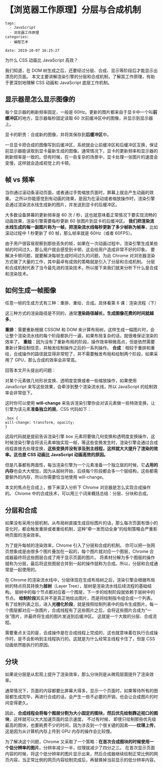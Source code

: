 # 【浏览器工作原理】分层与合成机制

```
tags:
  - JavaScript
  - 浏览器工作原理
categories:
  - 编程艺术

date: 2019-10-07 16:25:27
```

为什么 CSS 动画比 JavaScript 高效？


我们知道，在 DOM 树生成之后，还要经过分层、合成、显示等阶段后才能显示出漂亮的页面。
本文主要讲解渲染引擎的分层和合成机制，了解其工作原理，有助于更深刻地理解 CSS 动画和 JavaScript 底层工作机制。

## 显示器是怎么显示图像的

每个显示器的刷新频率固定，一般是 60Hz。更新的图片都来自于显卡中一个叫**前缓冲区**的地方，显示器每秒固定读取 60 次前缓冲区中的图像，并显示到显示器上。

显卡的职责：合成新的图像，并将其保存到**后缓冲区**中。

一旦显卡把合成的图像写到后缓冲区，系统就会让前缓冲区和后缓冲区互换，保证前显示器能读取到显卡最新生成的图像。通常情况下，显卡的更新频率和显示器的刷新频率是一致的。但有时候，在一些复杂的场景中，显卡处理一张图片的速度会变慢，这样就会造成视觉上的卡顿。

## 帧 vs 频率

当你通过滚动条滚动页面，或者通过手势缩放页面时，屏幕上就会产生动画的效果。
之所以你能感觉到有动画的效果，是因为在滚动或者缩放操作时，渲染引擎会通过渲染流水线生成新的图片，并发送到显卡的后缓冲区。

大多数设备屏幕的更新频率是 60 次 / 秒，这也就意味着正常情况下要实现流畅的动画效果，渲染引擎需要每秒更新 60 张图片到显卡的后缓冲区。
**我们把渲染流水线生成的每一副图片称为一帧，把渲染流水线每秒更新了多少帧称为帧率**，比如滚动过程中 1 秒更新了 60 帧，那么帧率就是 60Hz（或者 60FPS）。

由于用户很容易观察到那些丢失的帧，如果在一次动画过程中，渲染引擎生成某些帧的时间过久，那么用户就会感受到卡顿，这会给用户造成非常不好的印象。
要解决卡顿问题，就要解决每帧生成时间过久的问题，为此 Chrome 对浏览器渲染方式做了大量的工作，其中最卓有成效的策略就是引入了分层和合成机制。
分层和合成机制代表了当今最先进的渲染技术，所以接下来我们就来分析下什么是合成和渲染技术。

## 如何生成一帧图像

任意一帧的生成方式有三种：重排、重绘、合成。具体看第 6 课：渲染流程（下）

这三种方式的渲染路径是不同的，通常**渲染路径越长，生成图像花费的时间就越多**。

**重排**：需要重新根据 CSSOM 和 DOM 来计算布局树，这样生成一幅图片时，会让整个渲染流水线的每个阶段都执行一遍，如果布局复杂的话，就很难保证渲染的效率了。
**重绘**：因为没有了重新布局的阶段，操作效率稍微高点，但是依然需要重新计算绘制信息，并触发绘制操作之后的一系列操作。
**合成**：相较于重排和重绘，合成操作的路径就显得非常短了，并不需要触发布局和绘制两个阶段，如果采用了 GPU，那么合成的效率会非常高。

回答本文开头提出的问题：

对某个元素做几何形状变换、透明度变换或者一些缩放操作，如果使用 JavaScript 来写这些效果，会牵涉到整个渲染流水线，所以 JavaScript 的绘制效率会非常低下。

这时你可以使用 **will-change** 来告诉渲染引擎你会对该元素做一些特效变换，让引擎为该元素**准备独立的层**。CSS 代码如下：

```
.box {
will-change: transform, opacity;
}
```

这段代码就是提前告诉渲染引擎 box 元素将要做几何变换和透明度变换操作，这时候渲染引擎会将该元素单独实现一帧，等这些变换发生时，渲染引擎会通过合成线程直接去处理变换，**这些变换并没有涉及到主线程，这样就大大提升了渲染的效率。这也是 CSS 动画比 JavaScript 动画高效的原因。**

但是凡事都有两面性，每当渲染引擎为一个元素准备一个独立层的时候，它**占用的内存**也会大大增加，因为从层树开始，后续每个阶段都会多一个层结构，这些都需要额外的内存，所以你需要恰当地使用 will-change。

本文的焦点在合成上，接下来深入分析下 Chrome 浏览器是怎么实现合成操作的。
Chrome 中的合成技术，可以用三个词来概括总结：分层、分块和合成。

## 分层和合成

如果没有采用分层机制，从布局树直接生成目标图片的话，那么每次页面有很小的变化时，都会触发重排或者重绘机制，这种“牵一发而动全身”的绘制策略会严重影响页面的渲染效率。

为了提升每帧的渲染效率，Chrome 引入了分层和合成的机制。
你可以把一张网页想象成是由很多个图片叠加在一起的，每个图片就对应一个图层，Chrome 合成器最终将这些图层合成了用于显示页面的图片。
将素材分解为多个图层的操作就称为分层，最后将这些图层合并到一起的操作就称为合成。所以，分层和合成通常是一起使用的。

在 Chrome 的渲染流水线中，分层体现在生成布局树之后，渲染引擎会根据布局树的特点将其转换为**层树**（Layer Tree），层树是渲染流水线后续流程的基础结构。
层树中的每个节点都对应着一个图层，下一步的绘制阶段就依赖于层树中的节点。
**绘制阶段**其实并不是真正地绘出图片，而是将绘制指令组合成一个列表。有了绘制列表之后，进入**光栅化阶段**，就是按照绘制列表中的指令生成图片。每一个图层都对应一张图片，合成线程有了这些图片之后，会将这些图片合成为“一张”图片，并最终将生成的图片发送到后缓冲区。
这就是一个大致的分层、合成流程。

需要重点关注的是，合成操作是在合成线程上完成的，这也就意味着在执行合成操作时，是不会影响到主线程执行的。这就是为什么经常主线程卡住了，但是 CSS 动画依然能执行的原因。

## 分块

如果说分层是从宏观上提升了渲染效率，那么分块则是从微观层面提升了渲染效率。

通常情况下，页面的内容都要比屏幕大得多，显示一个页面时，如果等待所有的图层都生成完毕，再进行合成的话，会产生一些不必要的开销，也会让合成图片的时间变得更久。

因此，**合成线程会将每个图层分割为大小固定的图块，然后优先绘制靠近视口的图块**，这样就可以大大加速页面的显示速度。
不过有时候， 即使只绘制那些优先级最高的图块，也要耗费不少的时间，因为涉及到一个很关键的因素——**纹理上传**，这是因为从计算机内存上传到 GPU 内存的操作会比较慢。

为了解决这个问题，Chrome 又采取了一个策略：**在首次合成图块的时候使用一个低分辨率的图片**。分辨率减少一半，纹理就减少了四分之三。
在首次显示页面内容的时候，将这个低分辨率的图片显示出来，然后合成器继续绘制正常比例的网页内容，当正常比例的网页内容绘制完成后，再替换掉当前显示的低分辨率内容。